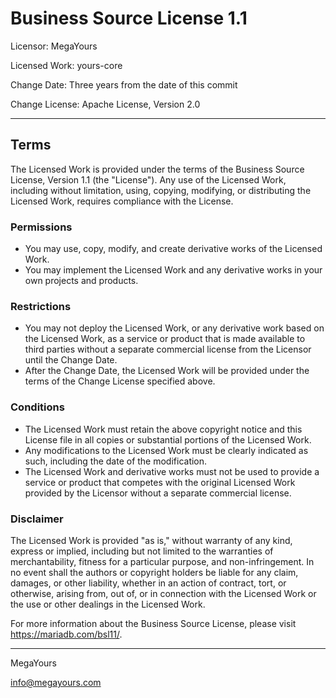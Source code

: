 # Business Source License 1.1

Licensor: MegaYours

Licensed Work: yours-core

Change Date: Three years from the date of this commit

Change License: Apache License, Version 2.0

---

## Terms

The Licensed Work is provided under the terms of the Business Source License, Version 1.1 (the "License"). Any use of the Licensed Work, including without limitation, using, copying, modifying, or distributing the Licensed Work, requires compliance with the License.

### Permissions

- You may use, copy, modify, and create derivative works of the Licensed Work.
- You may implement the Licensed Work and any derivative works in your own projects and products.

### Restrictions

- You may not deploy the Licensed Work, or any derivative work based on the Licensed Work, as a service or product that is made available to third parties without a separate commercial license from the Licensor until the Change Date.
- After the Change Date, the Licensed Work will be provided under the terms of the Change License specified above.

### Conditions

- The Licensed Work must retain the above copyright notice and this License file in all copies or substantial portions of the Licensed Work.
- Any modifications to the Licensed Work must be clearly indicated as such, including the date of the modification.
- The Licensed Work and derivative works must not be used to provide a service or product that competes with the original Licensed Work provided by the Licensor without a separate commercial license.

### Disclaimer

The Licensed Work is provided "as is," without warranty of any kind, express or implied, including but not limited to the warranties of merchantability, fitness for a particular purpose, and non-infringement. In no event shall the authors or copyright holders be liable for any claim, damages, or other liability, whether in an action of contract, tort, or otherwise, arising from, out of, or in connection with the Licensed Work or the use or other dealings in the Licensed Work.

For more information about the Business Source License, please visit https://mariadb.com/bsl11/.

---

MegaYours

info@megayours.com
